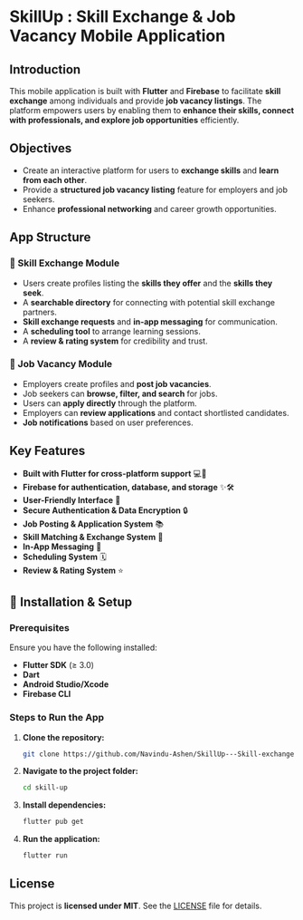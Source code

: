# SkillUp : Skill Exchange & Job Vacancy Mobile Application

## Introduction

This mobile application is built with **Flutter** and **Firebase** to facilitate **skill exchange** among individuals and provide **job vacancy listings**. The platform empowers users by enabling them to **enhance their skills, connect with professionals, and explore job opportunities** efficiently.

## Objectives

- Create an interactive platform for users to **exchange skills** and **learn from each other**.
- Provide a **structured job vacancy listing** feature for employers and job seekers.
- Enhance **professional networking** and career growth opportunities.

## App Structure

### 🔹 Skill Exchange Module
- Users create profiles listing the **skills they offer** and the **skills they seek**.
- A **searchable directory** for connecting with potential skill exchange partners.
- **Skill exchange requests** and **in-app messaging** for communication.
- A **scheduling tool** to arrange learning sessions.
- A **review & rating system** for credibility and trust.

### 🔹 Job Vacancy Module
- Employers create profiles and **post job vacancies**.
- Job seekers can **browse, filter, and search** for jobs.
- Users can **apply directly** through the platform.
- Employers can **review applications** and contact shortlisted candidates.
- **Job notifications** based on user preferences.

## Key Features
- **Built with Flutter for cross-platform support** 💻📱
- **Firebase for authentication, database, and storage** ✨🛠️
- **User-Friendly Interface** 📝
- **Secure Authentication & Data Encryption** 🔒
- **Job Posting & Application System** 📚
- **Skill Matching & Exchange System** 🎯
- **In-App Messaging** 📢
- **Scheduling System** 🗓️
- **Review & Rating System** ⭐

## 🚀 Installation & Setup

### Prerequisites
Ensure you have the following installed:
- **Flutter SDK** (≥ 3.0)
- **Dart**
- **Android Studio/Xcode**
- **Firebase CLI**

### Steps to Run the App

1. **Clone the repository:**
   ```sh
   git clone https://github.com/Navindu-Ashen/SkillUp---Skill-exchange-mobile-platform.git
   ```
2. **Navigate to the project folder:**
   ```sh
   cd skill-up
   ```
3. **Install dependencies:**
   ```sh
   flutter pub get
   ```
4. **Run the application:**
   ```sh
   flutter run
   ```


## License
This project is **licensed under MIT**. See the [LICENSE](LICENSE) file for details.
